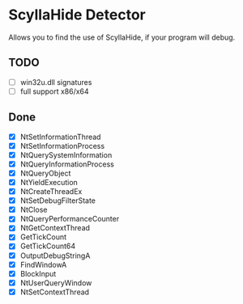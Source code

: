 # ScyllaHide Detector
Allows you to find the use of ScyllaHide, if your program will debug.

## TODO
- [ ] win32u.dll signatures
- [ ] full support x86/x64 

## Done

- [x] NtSetInformationThread
- [x] NtSetInformationProcess
- [x] NtQuerySystemInformation
- [x] NtQueryInformationProcess
- [x] NtQueryObject
- [x] NtYieldExecution
- [x] NtCreateThreadEx
- [x] NtSetDebugFilterState
- [x] NtClose
- [x] NtQueryPerformanceCounter
- [x] NtGetContextThread
- [x] GetTickCount
- [x] GetTickCount64
- [x] OutputDebugStringA
- [x] FindWindowA
- [x] BlockInput
- [x] NtUserQueryWindow
- [x] NtSetContextThread